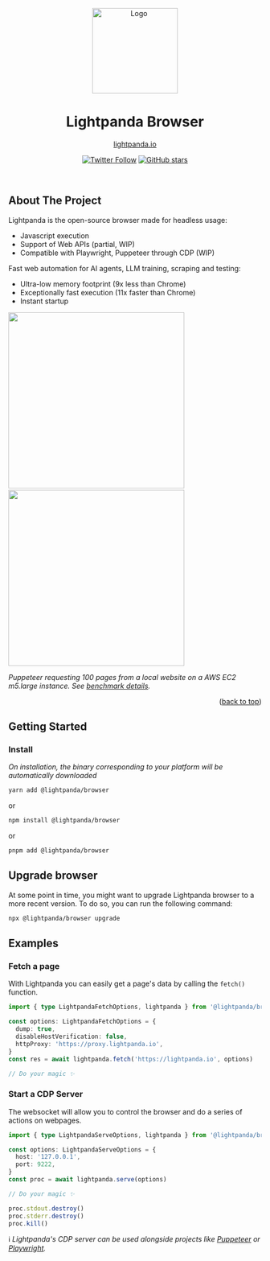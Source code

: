 <span id="readme-top"></span>

<!-- PROJECT LOGO -->
<div align="center">
  <p align="center">
    <a href="https://lightpanda.io"><img src="https://cdn.lightpanda.io/assets/images/logo/lpd-logo.png" alt="Logo" height=170></a>
  </p>

<h1 align="center">Lightpanda Browser</h1>

<p align="center"><a href="https://lightpanda.io/">lightpanda.io</a></p>

<div align="center">

[![Twitter Follow](https://img.shields.io/twitter/follow/lightpanda_io)](https://twitter.com/lightpanda_io)
[![GitHub stars](https://img.shields.io/github/stars/lightpanda-io/browser)](https://github.com/lightpanda-io/browser)

</div>

<br />
</div>

<!-- ABOUT THE PROJECT -->

## About The Project

Lightpanda is the open-source browser made for headless usage:

- Javascript execution
- Support of Web APIs (partial, WIP)
- Compatible with Playwright, Puppeteer through CDP (WIP)

Fast web automation for AI agents, LLM training, scraping and testing:

- Ultra-low memory footprint (9x less than Chrome)
- Exceptionally fast execution (11x faster than Chrome)
- Instant startup

[<img width="350px" src="https://cdn.lightpanda.io/assets/images/github/execution-time.svg">](https://github.com/lightpanda-io/demo)
&emsp;
[<img width="350px" src="https://cdn.lightpanda.io/assets/images/github/memory-frame.svg">](https://github.com/lightpanda-io/demo)

</div>

_Puppeteer requesting 100 pages from a local website on a AWS EC2 m5.large instance.
See [benchmark details](https://github.com/lightpanda-io/demo)._

<p align="right">(<a href="#readme-top">back to top</a>)</p>

<!-- GETTING STARTED -->

## Getting Started

### Install
_On installation, the binary corresponding to your platform will be automatically downloaded_

```bash
yarn add @lightpanda/browser
```
or

```bash
npm install @lightpanda/browser
```
or

```bash
pnpm add @lightpanda/browser
```

## Upgrade browser

At some point in time, you might want to upgrade Lightpanda browser to a more recent version. To do so, you can run the following command:
```bash
npx @lightpanda/browser upgrade
```

<!-- USAGE EXAMPLES -->

## Examples

### Fetch a page

With Lightpanda you can easily get a page's data by calling the `fetch()` function.
```ts
import { type LightpandaFetchOptions, lightpanda } from '@lightpanda/browser'

const options: LightpandaFetchOptions = {
  dump: true,
  disableHostVerification: false,
  httpProxy: 'https://proxy.lightpanda.io',
}
const res = await lightpanda.fetch('https://lightpanda.io', options)

// Do your magic ✨
```

### Start a CDP Server
The websocket will allow you to control the browser and do a series of actions on webpages.
```ts
import { type LightpandaServeOptions, lightpanda } from '@lightpanda/browser'

const options: LightpandaServeOptions = {
  host: '127.0.0.1',
  port: 9222,
}
const proc = await lightpanda.serve(options)

// Do your magic ✨

proc.stdout.destroy()
proc.stderr.destroy()
proc.kill()
```

ℹ️ _Lightpanda's CDP server can be used alongside projects like [Puppeteer](https://pptr.dev/) or [Playwright](https://playwright.dev/)._
